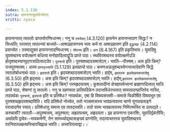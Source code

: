 ```yaml
---
index: 5.1.130
sutra: हायनान्तयुवादिभ्योऽण्
vritti: nyasa

---
```

हायनान्तात् त्वतलोः प्राप्तयोरण्विधानम्। ननु च `तस्येदम्` (4.3.120) इत्यनेन हायनान्तादण सिद्धः? न सिध्यति; परत्वात् त्वतल्भ्यां बाध्यते--आषाढहायणस्य भावः कर्म वा आषाढहायण इति `वृद्धाच्छः` (4.2.114) प्रसज्येत। तस्माद्युक्तं हायनान्तादण्विधानम्। `यौवनम्` इति। `अन्` (6.4.167) इति प्रकृतिभावः। युवादिषु युवशब्दस्य वयोलक्षणं बधित्वा मनोज्ञादित्वाद्वुञि प्राप्ते पाठः। स्थविरशब्दस्य वयोलक्षणेऽञि होतृशब्दस्याप्युद्गात्रादित्वादञेव।
`पुरुषासे` इति। पुरुषशब्दादसमासेऽण्। भवति--पौरुषम्। अस इति किम्? राजपुरुषत्वम्। अस्य `प्राणभृज्जाति` (5.1.129) इत्यप्राप्ते पाठः। कमणअडलुशब्दस्येगन्तत्वादेवाणि सिद्धे त्वतलोर्बाधनार्थः पाठः। `हृदयासे` इति। हृदयशब्दादसमासेऽण् भवति। हार्द्दम्, `हृदयस्य हृल्लेखयदण्लासेषु` (6.3.50) इति हृद्भावः। अस इति किम्? हृदयशब्दादसमासेऽण् भवति। हार्द्दम्,`हृदयस्य हृल्लेखयदण्लासेषु` (6.3.50) इति हृद्भावः। अस इति किम्? परमहृदयत्वम्। कुशलादीनां क्षेत्रज्ञपर्यन्तानां ब्राह्मणादित्वात् ष्यञि प्राप्ते पाठः, शेषाणां तु त्वतलोः। ननु च ग्रहणवता प्रातिपदिकेन तदन्तविधेरभावात् समासादण्प्राप्तिरेव नास्ति, तदपर्थकः `पुरुषासे`, `हृदयासे` इति च प्रतिषेधः? नापार्थकः, एषा हि विषयसप्तमी--समासे चिकीर्षिते विषयभूत एव पुरुषशब्दहृदयशब्दाविति। यदि प्रतिषेधो नोच्येत, ततो नञ्समासस्य भावप्रत्ययस्य चाणो युगपत्प्रसङ्गे परत्वादणेव स्यात्। प्रतिषेधात्तु समास एव तावद्भवति। ततो यस्य भावप्रत्ययस्य निमित्तमस्ति स उत्पद्यते। कश्चासौ? त्वतलौ--अपुरुषत्वम्, अपुरुषता; अहृदयत्वम्, अहृदयता। इह हायनान्त एकरशिः, युवादिर्द्व#तीयिः; अर्थावपि द्वावेव--भावकर्मणी, तेन सामर्थ्याद्यथासङ्ख्यं प्राप्नोति; तदल्पाच्तरस्य युवादिशब्दस्य परनिपातलक्षव्यभिचारचिह्नान्न भवति। अस्वरितत्वाद्वा।।